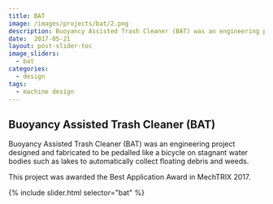 ```yaml
---
title: BAT
image: /images/projects/bat/2.png
description: Buoyancy Assisted Trash Cleaner (BAT) was an engineering project designed and fabricated to be pedalled like a bicycle on stagnant water bodies such as lakes to automatically collect floating debris and weeds. This project was awarded the Best Application Award in MechTRIX 2017.
date:  2017-05-21
layout: post-slider-toc
image_sliders:
  - bat
categories:
  - design 
tags:
  - machine design 
---
```


## Buoyancy Assisted Trash Cleaner (BAT)

Buoyancy Assisted Trash Cleaner (BAT) was an engineering project designed and fabricated to be pedalled like a bicycle on stagnant water bodies such as lakes to automatically collect floating debris and weeds.

This project was awarded the Best Application Award in MechTRIX 2017.

{% include slider.html selector="bat" %}

